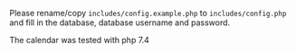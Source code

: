 Please rename/copy `includes/config.example.php` to `includes/config.php` and fill in the database, database username and password. 

The calendar was tested with php 7.4

